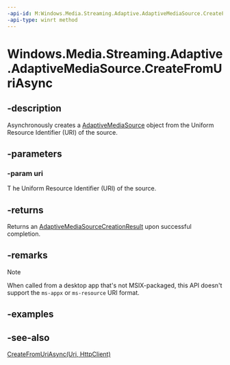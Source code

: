```yaml
---
-api-id: M:Windows.Media.Streaming.Adaptive.AdaptiveMediaSource.CreateFromUriAsync(Windows.Foundation.Uri)
-api-type: winrt method
---
```


<!-- Method syntax
public Windows.Foundation.IAsyncOperation<Windows.Media.Streaming.Adaptive.AdaptiveMediaSourceCreationResult> CreateFromUriAsync(Windows.Foundation.Uri uri)
-->

# Windows.Media.Streaming.Adaptive.AdaptiveMediaSource.CreateFromUriAsync

## -description
Asynchronously creates a [AdaptiveMediaSource](adaptivemediasource.md) object from the Uniform Resource Identifier (URI) of the source.

## -parameters
### -param uri
T he Uniform Resource Identifier (URI) of the source.

## -returns
Returns an [AdaptiveMediaSourceCreationResult](adaptivemediasourcecreationresult.md) upon successful completion.

## -remarks

> [!NOTE]
> When called from a desktop app that's not MSIX-packaged, this API doesn't support the `ms-appx` or `ms-resource` URI format.

## -examples

## -see-also
[CreateFromUriAsync(Uri, HttpClient)](adaptivemediasource_createfromuriasync_832683104.md)